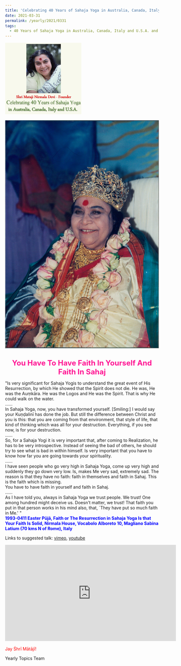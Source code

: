 ```yaml
---
title: 'Celebrating 40 Years of Sahaja Yoga in Australia, Canada, Italy and U.S.A. and its Culture, Post 13'
date: 2021-03-31
permalink: /yearly/2021/0331
tags:
  - 40 Years of Sahaja Yoga in Australia, Canada, Italy and U.S.A. and its Culture
---
```


<div style="text-align: left"><img src="/images/Celebrating40YearsSahajaYoga.png" width="250" /></div><br>

<div style="text-align: center"><img src="/images/image655.png" /></div>

<br>
<p style="color:DeepPink; text-align:center">
<font size="+2"><b>You Have To Have Faith In Yourself And Faith In Sahaj</b><br></font>
</p>

<p>
"Is very significant for Sahaja Yogis to understand the great event of His Resurrection, by which He showed that the Spirit does not die. He was, He was the Auṃkāra. He was the Logos and He was the Spirit. That is why He could walk on the water.<br>
......<br>
In Sahaja Yoga, now, you have transformed yourself. [Smiling:] I would say your Kuṇḍalinī has done the job. But still the difference between Christ and you is this: that you are coming from that environment, that style of life, that kind of thinking which was all for your destruction. Everything, if you see now, is for your destruction.<br>
......<br>
So, for a Sahaja Yogi it is very important that, after coming to Realization, he has to be very introspective. Instead of seeing the bad of others, he should try to see what is bad in within himself. Is very important that you have to know how far you are going towards your spirituality.<br>
......<br>
I have seen people who go very high in Sahaja Yoga, come up very high and suddenly they go down very low. Is, makes Me very sad, extremely sad. The reason is that they have no faith: faith in themselves and faith in Sahaj. This is the faith which is missing.<br> 
You have to have faith in yourself and faith in Sahaj.<br>
......<br>
As I have told you, always in Sahaja Yoga we trust people. We trust! One among hundred might deceive us. Doesn't matter, we trust! That faith you put in that person works in his mind also, that, `They have put so much faith in Me.' "<br>
<font color="blue"><b>1993-0411 Easter Pūjā, Faith or The Resurrection in Sahaja Yoga Is that Your Faith Is Solid, Nirmala House, Vocabolo Alboreto 10, Magliano Sabina Latium (70 kms N of Rome), Italy</b></font><br>
</p>

Links to suggested talk: <a href="https://vimeo.com/22425330"> vimeo</a>, <a href="https://www.youtube.com/watch?v=A_KnxcZVLj0"> youtube</a><br>

<iframe width="560" height="315" src="https://www.youtube.com/embed/A_KnxcZVLj0" title="YouTube video player" frameborder="0" allow="accelerometer; autoplay; clipboard-write; encrypted-media; gyroscope; picture-in-picture" allowfullscreen></iframe><br>

<p style="color:red;">Jay Śhrī Mātājī!<br></p>

Yearly Topics Team